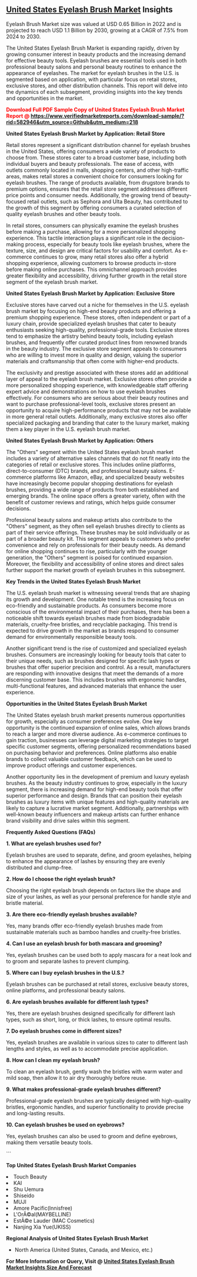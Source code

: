 <h2><a href="https://www.verifiedmarketreports.com/download-sample/?rid=582946&amp;utm_source=Github&amp;utm_medium=218" target="_blank">United States Eyelash Brush Market</a> Insights</h2><p>Eyelash Brush Market size was valued at USD 0.65 Billion in 2022 and is projected to reach USD 1.1 Billion by 2030, growing at a CAGR of 7.5% from 2024 to 2030.</p><p> <p>The United States Eyelash Brush Market is expanding rapidly, driven by growing consumer interest in beauty products and the increasing demand for effective beauty tools. Eyelash brushes are essential tools used in both professional beauty salons and personal beauty routines to enhance the appearance of eyelashes. The market for eyelash brushes in the U.S. is segmented based on application, with particular focus on retail stores, exclusive stores, and other distribution channels. This report will delve into the dynamics of each subsegment, providing insights into the key trends and opportunities in the market.</p> <p><strong><p><span class=""><span style="color: #ff0000;"><strong>Download Full PDF Sample Copy of United States Eyelash Brush Market Report</strong> @ </span><a href="https://www.verifiedmarketreports.com/download-sample/?rid=582946&amp;utm_source=Github&amp;utm_medium=218" target="_blank">https://www.verifiedmarketreports.com/download-sample/?rid=582946&amp;utm_source=Github&amp;utm_medium=218</a></span></p></strong></p> <p><strong>United States Eyelash Brush Market by Application: Retail Store</strong></p> <p>Retail stores represent a significant distribution channel for eyelash brushes in the United States, offering consumers a wide variety of products to choose from. These stores cater to a broad customer base, including both individual buyers and beauty professionals. The ease of access, with outlets commonly located in malls, shopping centers, and other high-traffic areas, makes retail stores a convenient choice for consumers looking for eyelash brushes. The range of products available, from drugstore brands to premium options, ensures that the retail store segment addresses different price points and consumer needs. Additionally, the growing trend of beauty-focused retail outlets, such as Sephora and Ulta Beauty, has contributed to the growth of this segment by offering consumers a curated selection of quality eyelash brushes and other beauty tools.</p> <p>In retail stores, consumers can physically examine the eyelash brushes before making a purchase, allowing for a more personalized shopping experience. This tactile interaction plays a significant role in the decision-making process, especially for beauty tools like eyelash brushes, where the texture, size, and design are critical factors for usability and comfort. As e-commerce continues to grow, many retail stores also offer a hybrid shopping experience, allowing customers to browse products in-store before making online purchases. This omnichannel approach provides greater flexibility and accessibility, driving further growth in the retail store segment of the eyelash brush market.</p> <p><strong>United States Eyelash Brush Market by Application: Exclusive Store</strong></p> <p>Exclusive stores have carved out a niche for themselves in the U.S. eyelash brush market by focusing on high-end beauty products and offering a premium shopping experience. These stores, often independent or part of a luxury chain, provide specialized eyelash brushes that cater to beauty enthusiasts seeking high-quality, professional-grade tools. Exclusive stores tend to emphasize the artistry behind beauty tools, including eyelash brushes, and frequently offer curated product lines from renowned brands in the beauty industry. The exclusive store segment appeals to consumers who are willing to invest more in quality and design, valuing the superior materials and craftsmanship that often come with higher-end products.</p> <p>The exclusivity and prestige associated with these stores add an additional layer of appeal to the eyelash brush market. Exclusive stores often provide a more personalized shopping experience, with knowledgeable staff offering expert advice and demonstrations on how to use eyelash brushes effectively. For consumers who are serious about their beauty routines and want to purchase professional-level tools, exclusive stores present an opportunity to acquire high-performance products that may not be available in more general retail outlets. Additionally, many exclusive stores also offer specialized packaging and branding that cater to the luxury market, making them a key player in the U.S. eyelash brush market.</p> <p><strong>United States Eyelash Brush Market by Application: Others</strong></p> <p>The "Others" segment within the United States eyelash brush market includes a variety of alternative sales channels that do not fit neatly into the categories of retail or exclusive stores. This includes online platforms, direct-to-consumer (DTC) brands, and professional beauty salons. E-commerce platforms like Amazon, eBay, and specialized beauty websites have increasingly become popular shopping destinations for eyelash brushes, providing a wide range of products from both established and emerging brands. The online space offers a greater variety, often with the benefit of customer reviews and ratings, which helps guide consumer decisions.</p> <p>Professional beauty salons and makeup artists also contribute to the "Others" segment, as they often sell eyelash brushes directly to clients as part of their service offerings. These brushes may be sold individually or as part of a broader beauty kit. This segment appeals to customers who prefer convenience and rely on professionals for their beauty needs. As demand for online shopping continues to rise, particularly with the younger generation, the "Others" segment is poised for continued expansion. Moreover, the flexibility and accessibility of online stores and direct sales further support the market growth of eyelash brushes in this subsegment.</p> <p><strong>Key Trends in the United States Eyelash Brush Market</strong></p> <p>The U.S. eyelash brush market is witnessing several trends that are shaping its growth and development. One notable trend is the increasing focus on eco-friendly and sustainable products. As consumers become more conscious of the environmental impact of their purchases, there has been a noticeable shift towards eyelash brushes made from biodegradable materials, cruelty-free bristles, and recyclable packaging. This trend is expected to drive growth in the market as brands respond to consumer demand for environmentally responsible beauty tools.</p> <p>Another significant trend is the rise of customized and specialized eyelash brushes. Consumers are increasingly looking for beauty tools that cater to their unique needs, such as brushes designed for specific lash types or brushes that offer superior precision and control. As a result, manufacturers are responding with innovative designs that meet the demands of a more discerning customer base. This includes brushes with ergonomic handles, multi-functional features, and advanced materials that enhance the user experience.</p> <p><strong>Opportunities in the United States Eyelash Brush Market</strong></p> <p>The United States eyelash brush market presents numerous opportunities for growth, especially as consumer preferences evolve. One key opportunity is the continued expansion of online sales, which allows brands to reach a larger and more diverse audience. As e-commerce continues to gain traction, businesses can leverage digital marketing strategies to target specific customer segments, offering personalized recommendations based on purchasing behavior and preferences. Online platforms also enable brands to collect valuable customer feedback, which can be used to improve product offerings and customer experiences.</p> <p>Another opportunity lies in the development of premium and luxury eyelash brushes. As the beauty industry continues to grow, especially in the luxury segment, there is increasing demand for high-end beauty tools that offer superior performance and design. Brands that can position their eyelash brushes as luxury items with unique features and high-quality materials are likely to capture a lucrative market segment. Additionally, partnerships with well-known beauty influencers and makeup artists can further enhance brand visibility and drive sales within this segment.</p> <p><strong>Frequently Asked Questions (FAQs)</strong></p> <p><strong>1. What are eyelash brushes used for?</strong></p> <p>Eyelash brushes are used to separate, define, and groom eyelashes, helping to enhance the appearance of lashes by ensuring they are evenly distributed and clump-free.</p> <p><strong>2. How do I choose the right eyelash brush?</strong></p> <p>Choosing the right eyelash brush depends on factors like the shape and size of your lashes, as well as your personal preference for handle style and bristle material.</p> <p><strong>3. Are there eco-friendly eyelash brushes available?</strong></p> <p>Yes, many brands offer eco-friendly eyelash brushes made from sustainable materials such as bamboo handles and cruelty-free bristles.</p> <p><strong>4. Can I use an eyelash brush for both mascara and grooming?</strong></p> <p>Yes, eyelash brushes can be used both to apply mascara for a neat look and to groom and separate lashes to prevent clumping.</p> <p><strong>5. Where can I buy eyelash brushes in the U.S.?</strong></p> <p>Eyelash brushes can be purchased at retail stores, exclusive beauty stores, online platforms, and professional beauty salons.</p> <p><strong>6. Are eyelash brushes available for different lash types?</strong></p> <p>Yes, there are eyelash brushes designed specifically for different lash types, such as short, long, or thick lashes, to ensure optimal results.</p> <p><strong>7. Do eyelash brushes come in different sizes?</strong></p> <p>Yes, eyelash brushes are available in various sizes to cater to different lash lengths and styles, as well as to accommodate precise application.</p> <p><strong>8. How can I clean my eyelash brush?</strong></p> <p>To clean an eyelash brush, gently wash the bristles with warm water and mild soap, then allow it to air dry thoroughly before reuse.</p> <p><strong>9. What makes professional-grade eyelash brushes different?</strong></p> <p>Professional-grade eyelash brushes are typically designed with high-quality bristles, ergonomic handles, and superior functionality to provide precise and long-lasting results.</p> <p><strong>10. Can eyelash brushes be used on eyebrows?</strong></p> <p>Yes, eyelash brushes can also be used to groom and define eyebrows, making them versatile beauty tools.</p> ```</p><p><strong>Top United States Eyelash Brush Market Companies</strong></p><div data-test-id=""><p><li>Touch Beauty</li><li> KAI</li><li> Shu Uemura</li><li> Shiseido</li><li> MUJI</li><li> Amore Pacific(Innisfree)</li><li> L'OrÃ©al(MAYBELLINE)</li><li> EstÃ©e Lauder (MAC Cosmetics)</li><li> Nanjing Xia Yue(UKISS)</li></p><div><strong>Regional Analysis of&nbsp;United States Eyelash Brush Market</strong></div><ul><li dir="ltr"><p dir="ltr">North America&nbsp;(United States, Canada, and Mexico, etc.)</p></li></ul><p><strong>For More Information or Query, Visit @&nbsp;</strong><strong><a href="https://www.verifiedmarketreports.com/product/eyelash-brush-market/?utm_source=Github&amp;utm_medium=218" target="_blank">United States Eyelash Brush Market Insights Size And Forecast</a></strong></p></div>
